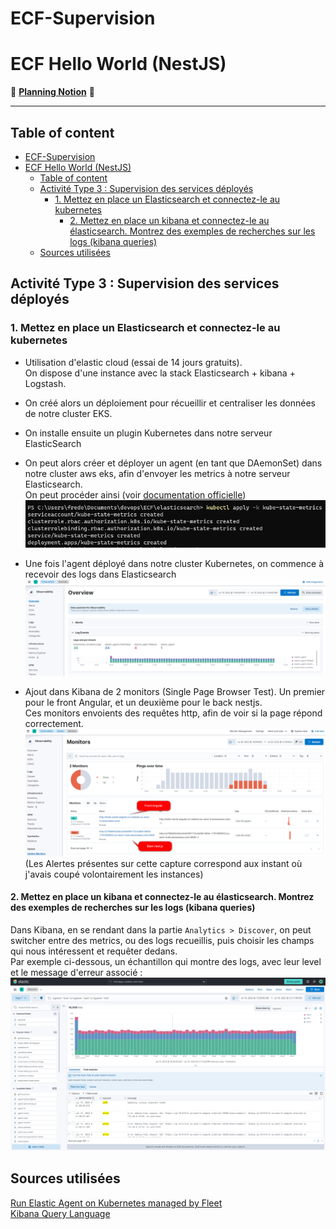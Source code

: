 # ECF-Supervision

# ECF Hello World (NestJS)
📅 [**Planning Notion**](https://mirror-paw-f24.notion.site/f2fa7cecae5a4cd4a1792bf963ec744a?v=b71bd3754f5541c1a7c1a23cbb2f1ca9) 📅  
___ 
## Table of content
- [ECF-Supervision](#ecf-supervision)
- [ECF Hello World (NestJS)](#ecf-hello-world-nestjs)
  - [Table of content](#table-of-content)
  - [Activité Type 3 : Supervision des services déployés](#activité-type-3--supervision-des-services-déployés)
    - [1. Mettez en place un Elasticsearch et connectez-le au kubernetes](#1-mettez-en-place-un-elasticsearch-et-connectez-le-au-kubernetes)
      - [2. Mettez en place un kibana et connectez-le au élasticsearch. Montrez des exemples de recherches sur les logs (kibana queries)](#2-mettez-en-place-un-kibana-et-connectez-le-au-élasticsearch-montrez-des-exemples-de-recherches-sur-les-logs-kibana-queries)
  - [Sources utilisées](#sources-utilisées)


## Activité Type 3 : Supervision des services déployés  

### 1. Mettez en place un Elasticsearch et connectez-le au kubernetes  

- Utilisation d'elastic cloud (essai de 14 jours gratuits).  
On dispose d'une instance avec la stack Elasticsearch + kibana + Logstash.  
- On créé alors un déploiement pour récueillir et centraliser les données de notre cluster EKS.  
- On installe ensuite un plugin Kubernetes dans notre serveur ElasticSearch
- On peut alors créer et déployer un agent (en tant que DAemonSet) dans notre cluster aws eks, afin d'envoyer les metrics à notre serveur Elasticsearch.  
On peut procéder ainsi (voir [documentation officielle](https://www.elastic.co/guide/en/fleet/8.8/running-on-kubernetes-managed-by-fleet.html#running-on-kubernetes-managed-by-fleet))  
![agent](img/image.png)  
- Une fois l'agent déployé dans notre cluster Kubernetes, on commence à recevoir des logs dans Elasticsearch   
![logs](img/image-1.png)

- Ajout dans Kibana de 2 monitors (Single Page Browser Test). Un premier pour le front Angular, et un deuxième pour le back nestjs.  
Ces monitors envoients des requêtes http, afin de voir si la page répond correctement. 
![monitor](img/image-2.png)  
(Les Alertes présentes sur cette capture correspond aux instant où j'avais coupé volontairement les instances)

#### 2. Mettez en place un kibana et connectez-le au élasticsearch. Montrez des exemples de recherches sur les logs (kibana queries)

Dans Kibana, en se rendant dans la partie `Analytics > Discover`, on peut switcher entre des metrics, ou des logs recueillis, puis choisir les champs qui nous intéressent et requêter dedans.  
Par exemple ci-dessous, un échantillon qui montre des logs, avec leur level et le message d'erreur associé :  
![Alt text](img/image-3.png)  

## Sources utilisées  

[Run Elastic Agent on Kubernetes managed by Fleet](https://www.elastic.co/guide/en/fleet/8.8/running-on-kubernetes-managed-by-fleet.html#running-on-kubernetes-managed-by-fleet)  
[Kibana Query Language](https://www.elastic.co/guide/en/kibana/current/kuery-query.html)